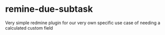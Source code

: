 remine-due-subtask
==================

Very simple redmine plugin for our very own specific use case of needing a calculated custom field
